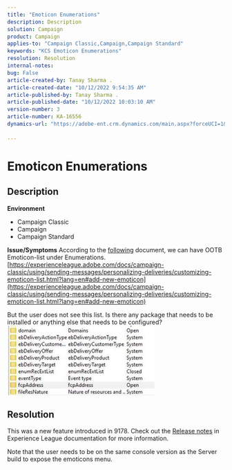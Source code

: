 ```yaml
---
title: "Emoticon Enumerations"
description: Description
solution: Campaign
product: Campaign
applies-to: "Campaign Classic,Campaign,Campaign Standard"
keywords: "KCS Emoticon Enumerations"
resolution: Resolution
internal-notes: 
bug: False
article-created-by: Tanay Sharma .
article-created-date: "10/12/2022 9:54:35 AM"
article-published-by: Tanay Sharma .
article-published-date: "10/12/2022 10:03:10 AM"
version-number: 3
article-number: KA-16556
dynamics-url: "https://adobe-ent.crm.dynamics.com/main.aspx?forceUCI=1&pagetype=entityrecord&etn=knowledgearticle&id=8a5b6bdc-134a-ed11-bba2-0022480868ff"

---
```

# Emoticon Enumerations

## Description

<b>Environment</b>
- Campaign Classic
- Campaign
- Campaign Standard



<b>Issue/Symptoms</b>
According to the [following](https://experienceleague.adobe.com/docs/campaign-classic/using/sending-messages/personalizing-deliveries/customizing-emoticon-list.html?lang=en#add-new-emoticon) document, we can have OOTB Emoticon-list under Enumerations.
[https://experienceleague.adobe.com/docs/campaign-classic/using/sending-messages/personalizing-deliveries/customizing-emoticon-list.html?lang=en#add-new-emoticon](https://experienceleague.adobe.com/docs/campaign-classic/using/sending-messages/personalizing-deliveries/customizing-emoticon-list.html?lang=en#add-new-emoticon)

 But the user does not see this list. Is there any package that needs to be installed or anything else that needs to be configured?
 ![](assets/___7707b2fe-144a-ed11-bba2-0022480868ff___.jpeg)


## Resolution


This was a new feature introduced in 9178. Check out the [Release notes](https://experienceleague.adobe.com/docs/campaign-classic/using/release-notes/previous-releases/release--20-2.html?lang=en#release-20-2-1-build-9178) in Experience League documentation for more information.

Note that the user needs to be on the same console version as the Server build to expose the emoticons menu.
